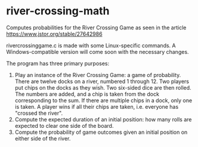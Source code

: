 # river-crossing-math
Computes probabilities for the River Crossing Game as seen in the article https://www.jstor.org/stable/27642986

rivercrossinggame.c is made with some Linux-specific commands. A Windows-compatible version will come soon with the necessary changes.

The program has three primary purposes:
1. Play an instance of the River Crossing Game: a game of probability. There are twelve docks on a river, numbered 1 through 12. Two players put chips on the docks as they wish. Two six-sided dice are then rolled. The numbers are added, and a chip is taken from the dock corresponding to the sum. If there are multiple chips in a dock, only one is taken. A player wins if all their chips are taken, i.e. everyone has "crossed the river".
2. Compute the expected duration of an initial position: how many rolls are expected to clear one side of the board.
3. Compute the probability of game outcomes given an initial position on either side of the river.
